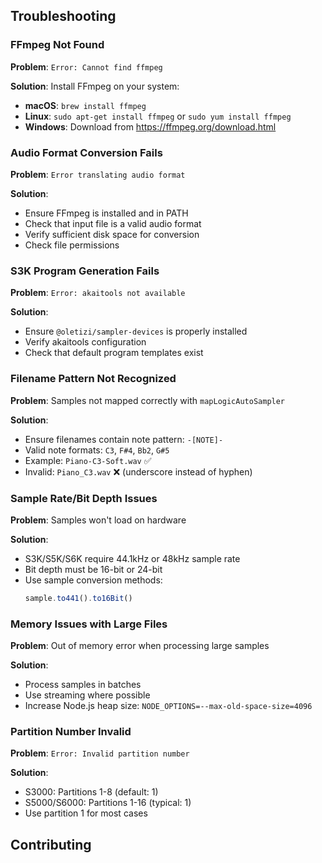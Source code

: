 ## Troubleshooting

### FFmpeg Not Found

**Problem**: `Error: Cannot find ffmpeg`

**Solution**: Install FFmpeg on your system:
- **macOS**: `brew install ffmpeg`
- **Linux**: `sudo apt-get install ffmpeg` or `sudo yum install ffmpeg`
- **Windows**: Download from https://ffmpeg.org/download.html

### Audio Format Conversion Fails

**Problem**: `Error translating audio format`

**Solution**:
- Ensure FFmpeg is installed and in PATH
- Check that input file is a valid audio format
- Verify sufficient disk space for conversion
- Check file permissions

### S3K Program Generation Fails

**Problem**: `Error: akaitools not available`

**Solution**:
- Ensure `@oletizi/sampler-devices` is properly installed
- Verify akaitools configuration
- Check that default program templates exist

### Filename Pattern Not Recognized

**Problem**: Samples not mapped correctly with `mapLogicAutoSampler`

**Solution**:
- Ensure filenames contain note pattern: `-[NOTE]-`
- Valid note formats: `C3`, `F#4`, `Bb2`, `G#5`
- Example: `Piano-C3-Soft.wav` ✅
- Invalid: `Piano_C3.wav` ❌ (underscore instead of hyphen)

### Sample Rate/Bit Depth Issues

**Problem**: Samples won't load on hardware

**Solution**:
- S3K/S5K/S6K require 44.1kHz or 48kHz sample rate
- Bit depth must be 16-bit or 24-bit
- Use sample conversion methods:
  ```typescript
  sample.to441().to16Bit()
  ```

### Memory Issues with Large Files

**Problem**: Out of memory error when processing large samples

**Solution**:
- Process samples in batches
- Use streaming where possible
- Increase Node.js heap size: `NODE_OPTIONS=--max-old-space-size=4096`

### Partition Number Invalid

**Problem**: `Error: Invalid partition number`

**Solution**:
- S3000: Partitions 1-8 (default: 1)
- S5000/S6000: Partitions 1-16 (typical: 1)
- Use partition 1 for most cases

## Contributing
